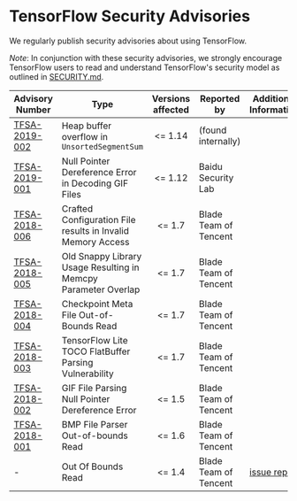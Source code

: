 # TensorFlow Security Advisories

We regularly publish security advisories about using TensorFlow.

*Note*: In conjunction with these security advisories, we strongly encourage
TensorFlow users to read and understand TensorFlow's security model as outlined
in [SECURITY.md](https://github.com/tensorflow/tensorflow/blob/master/SECURITY.md).

| Advisory Number | Type               | Versions affected | Reported by           | Additional Information      |
|-----------------|--------------------|:-----------------:|-----------------------|-----------------------------|
| [TFSA-2019-002](https://github.com/tensorflow/tensorflow/blob/master/tensorflow/security/advisory/tfsa-2019-002.md)   | Heap buffer overflow in `UnsortedSegmentSum` | <= 1.14 | (found internally) |  |
| [TFSA-2019-001](https://github.com/tensorflow/tensorflow/blob/master/tensorflow/security/advisory/tfsa-2019-001.md)   | Null Pointer Dereference Error in Decoding GIF Files | <= 1.12 | Baidu Security Lab |  |
| [TFSA-2018-006](https://github.com/tensorflow/tensorflow/blob/master/tensorflow/security/advisory/tfsa-2018-006.md)   | Crafted Configuration File results in Invalid Memory Access | <= 1.7 | Blade Team of Tencent |  |
| [TFSA-2018-005](https://github.com/tensorflow/tensorflow/blob/master/tensorflow/security/advisory/tfsa-2018-005.md)   | Old Snappy Library Usage Resulting in Memcpy Parameter Overlap | <= 1.7 | Blade Team of Tencent |  |
| [TFSA-2018-004](https://github.com/tensorflow/tensorflow/blob/master/tensorflow/security/advisory/tfsa-2018-004.md)   | Checkpoint Meta File Out-of-Bounds Read | <= 1.7 | Blade Team of Tencent |  |
| [TFSA-2018-003](https://github.com/tensorflow/tensorflow/blob/master/tensorflow/security/advisory/tfsa-2018-003.md)   | TensorFlow Lite TOCO FlatBuffer Parsing Vulnerability | <= 1.7 | Blade Team of Tencent |  |
| [TFSA-2018-002](https://github.com/tensorflow/tensorflow/blob/master/tensorflow/security/advisory/tfsa-2018-002.md)   | GIF File Parsing Null Pointer Dereference Error | <= 1.5 | Blade Team of Tencent |  |
| [TFSA-2018-001](https://github.com/tensorflow/tensorflow/blob/master/tensorflow/security/advisory/tfsa-2018-001.md)   | BMP File Parser Out-of-bounds Read | <= 1.6 | Blade Team of Tencent |  |
| -               | Out Of Bounds Read |             <= 1.4 | Blade Team of Tencent | [issue report](https://github.com/tensorflow/tensorflow/issues/14959) |


